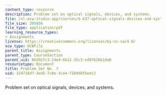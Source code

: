 ```yaml
---
content_type: resource
description: Problem set on optical signals, devices, and systems.
file: /ol-ocw-studio-app/courses/6-637-optical-signals-devices-and-systems-spring-2003/324718d73ed57c0e3ce4f269d8fbedc2_6637pset7.pdf
file_size: 395856
file_type: application/pdf
learning_resource_types:
- Assignments
license: https://creativecommons.org/licenses/by-nc-sa/4.0/
ocw_type: OCWFile
parent_title: Assignments
parent_type: CourseSection
parent_uid: 86d92fc3-24e4-6b13-35c3-ed97626b1da0
resourcetype: Document
title: Problem Set No. 7
uid: 324718d7-3ed5-7c0e-3ce4-f269d8fbedc2
---
```

Problem set on optical signals, devices, and systems.